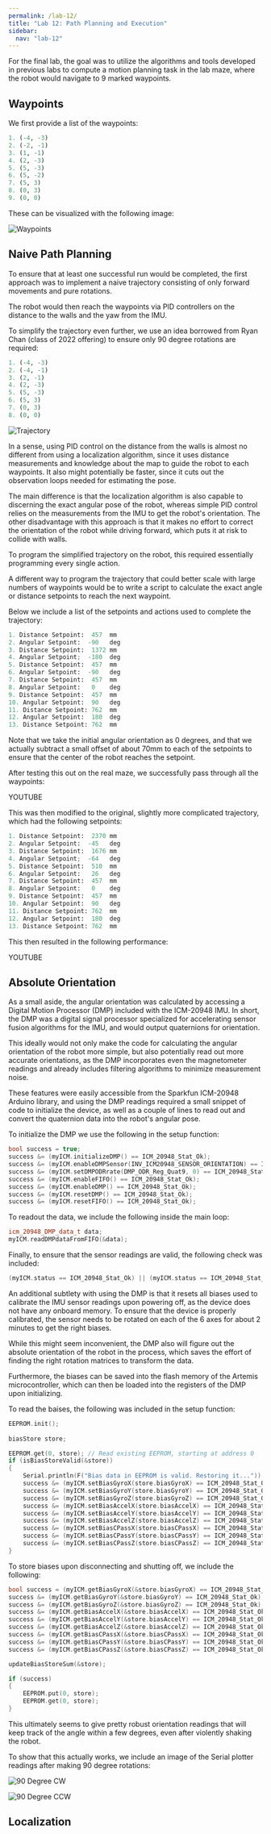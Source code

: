 ```yaml
---
permalink: /lab-12/
title: "Lab 12: Path Planning and Execution"
sidebar:
  nav: "lab-12"
---
```


For the final lab, the goal was to utilize the algorithms and tools developed in previous labs to compute a motion planning task in the lab maze, where the robot would navigate to 9 marked waypoints.

## Waypoints
We first provide a list of the waypoints:

```python
1. (-4, -3)    
2. (-2, -1)
3. (1, -1)
4. (2, -3)
5. (5, -3)
6. (5, -2)
7. (5, 3)
8. (0, 3)
9. (0, 0)
```

These can be visualized with the following image:

![Waypoints](/lab-12-assets/Waypoints.png)

## Naive Path Planning

To ensure that at least one successful run would be completed, the first approach was to implement a naive trajectory consisting of only forward movements and pure rotations.

The robot would then reach the waypoints via PID controllers on the distance to the walls and the yaw from the IMU.

To simplify the trajectory even further, we use an idea borrowed from Ryan Chan (class of 2022 offering) to ensure only 90 degree rotations are required:

```python
1. (-4, -3)    
2. (-4, -1)
3. (2, -1)
4. (2, -3)
5. (5, -3)
6. (5, 3)
7. (0, 3)
8. (0, 0)
```

![Trajectory](/lab-12-assets/Trajectory.png)

In a sense, using PID control on the distance from the walls is almost no different from using a localization algorithm, since it uses distance measurements and knowledge about the map to guide the robot to each waypoints. It also might potentially be faster, since it cuts out the observation loops needed for estimating the pose.

The main difference is that the localization algorithm is also capable to discerning the exact angular pose of the robot, whereas simple PID control relies on the measurements from the IMU to get the robot's orientation. The other disadvantage with this approach is that it makes no effort to correct the orientation of the robot while driving forward, which puts it at risk to collide with walls.

To program the simplified trajectory on the robot, this required essentially programming every single action. 

A different way to program the trajectory that could better scale with large numbers of waypoints would be to write a script to calculate the exact angle or distance setpoints to reach the next waypoint.

Below we include a list of the setpoints and actions used to complete the trajectory:

```python
1. Distance Setpoint:  457  mm
2. Angular Setpoint:  -90   deg
3. Distance Setpoint:  1372 mm
4. Angular Setpoint;  -180  deg 
5. Distance Setpoint:  457  mm 
6. Angular Setpoint:  -90   deg
7. Distance Setpoint:  457  mm
8. Angular Setpoint:   0    deg 
9. Distance Setpoint:  457  mm 
10. Angular Setpoint:  90   deg
11. Distance Setpoint: 762  mm
12. Angular Setpoint:  180  deg
13. Distance Setpoint: 762  mm 
```

Note that we take the initial angular orientation as 0 degrees, and that we actually subtract a small offset of about 70mm  to each of the setpoints to ensure that the center of the robot reaches the setpoint.

After testing this out on the real maze, we successfully pass through all the waypoints:

YOUTUBE

This was then modified to the original, slightly more complicated trajectory, which had the following setpoints:

```python
1. Distance Setpoint:  2370 mm
2. Angular Setpoint:  -45   deg
3. Distance Setpoint:  1676 mm
4. Angular Setpoint;  -64   deg 
5. Distance Setpoint:  510  mm 
6. Angular Setpoint:   26   deg
7. Distance Setpoint:  457  mm 
8. Angular Setpoint:   0    deg 
9. Distance Setpoint:  457  mm 
10. Angular Setpoint:  90   deg
11. Distance Setpoint: 762  mm
12. Angular Setpoint:  180  deg
13. Distance Setpoint: 762  mm 
```

This then resulted in the following performance:

YOUTUBE

## Absolute Orientation

As a small aside, the angular orientation was calculated by accessing a Digital Motion Processor (DMP) included with the ICM-20948 IMU. In short, the DMP was a digital signal processor specialized for accelerating sensor fusion algorithms for the IMU, and would output quaternions for orientation. 

This ideally would not only make the code for calculating the angular orientation of the robot more simple, but also potentially read out more accurate orientations, as the DMP incorporates even the magnetometer readings and already includes filtering algorithms to minimize measurement noise.

These features were easily accessible from the Sparkfun ICM-20948 Arduino library, and using the DMP readings required a small snippet of code to initialize the device, as well as a couple of lines to read out and convert the quaternion data into the robot's angular pose.

To initialize the DMP we use the following in the setup function:

```cpp
bool success = true; 
success &= (myICM.initializeDMP() == ICM_20948_Stat_Ok);
success &= (myICM.enableDMPSensor(INV_ICM20948_SENSOR_ORIENTATION) == ICM_20948_Stat_Ok);
success &= (myICM.setDMPODRrate(DMP_ODR_Reg_Quat9, 0) == ICM_20948_Stat_Ok);
success &= (myICM.enableFIFO() == ICM_20948_Stat_Ok);
success &= (myICM.enableDMP() == ICM_20948_Stat_Ok);
success &= (myICM.resetDMP() == ICM_20948_Stat_Ok);
success &= (myICM.resetFIFO() == ICM_20948_Stat_Ok);
```

To readout the data, we include the following inside the main loop:

```cpp
icm_20948_DMP_data_t data;
myICM.readDMPdataFromFIFO(&data);
```

Finally, to ensure that the sensor readings are valid, the following check was included:

```cpp
(myICM.status == ICM_20948_Stat_Ok) || (myICM.status == ICM_20948_Stat_FIFOMoreDataAvail)
```

An additional subtlety with using the DMP is that it resets all biases used to calibrate the IMU sensor readings upon powering off, as the device does not have any onboard memory. To ensure that the device is properly calibrated, the sensor needs to be rotated on each of the 6 axes for about 2 minutes to get the right biases.

While this might seem inconvenient, the DMP also will figure out the absolute orientation of the robot in the process, which saves the effort of finding the right rotation matrices to transform the data. 

Furthermore, the biases can be saved into the flash memory of the Artemis microcontroller, which can then be loaded into the registers of the DMP upon initializing.

To read the baises, the following was included in the setup function:
```cpp
EEPROM.init();
    
biasStore store;

EEPROM.get(0, store); // Read existing EEPROM, starting at address 0
if (isBiasStoreValid(&store))
{
    Serial.println(F("Bias data in EEPROM is valid. Restoring it..."));
    success &= (myICM.setBiasGyroX(store.biasGyroX) == ICM_20948_Stat_Ok);
    success &= (myICM.setBiasGyroY(store.biasGyroY) == ICM_20948_Stat_Ok);
    success &= (myICM.setBiasGyroZ(store.biasGyroZ) == ICM_20948_Stat_Ok);
    success &= (myICM.setBiasAccelX(store.biasAccelX) == ICM_20948_Stat_Ok);
    success &= (myICM.setBiasAccelY(store.biasAccelY) == ICM_20948_Stat_Ok);
    success &= (myICM.setBiasAccelZ(store.biasAccelZ) == ICM_20948_Stat_Ok);
    success &= (myICM.setBiasCPassX(store.biasCPassX) == ICM_20948_Stat_Ok);
    success &= (myICM.setBiasCPassY(store.biasCPassY) == ICM_20948_Stat_Ok);
    success &= (myICM.setBiasCPassZ(store.biasCPassZ) == ICM_20948_Stat_Ok);
}
```

To store biases upon disconnecting and shutting off, we include the following:

```cpp
bool success = (myICM.getBiasGyroX(&store.biasGyroX) == ICM_20948_Stat_Ok);
success &= (myICM.getBiasGyroY(&store.biasGyroY) == ICM_20948_Stat_Ok);
success &= (myICM.getBiasGyroZ(&store.biasGyroZ) == ICM_20948_Stat_Ok);
success &= (myICM.getBiasAccelX(&store.biasAccelX) == ICM_20948_Stat_Ok);
success &= (myICM.getBiasAccelY(&store.biasAccelY) == ICM_20948_Stat_Ok);
success &= (myICM.getBiasAccelZ(&store.biasAccelZ) == ICM_20948_Stat_Ok);
success &= (myICM.getBiasCPassX(&store.biasCPassX) == ICM_20948_Stat_Ok);
success &= (myICM.getBiasCPassY(&store.biasCPassY) == ICM_20948_Stat_Ok);
success &= (myICM.getBiasCPassZ(&store.biasCPassZ) == ICM_20948_Stat_Ok);

updateBiasStoreSum(&store);

if (success)
{
    EEPROM.put(0, store); 
    EEPROM.get(0, store);
}
```

This ultimately seems to give pretty robust orientation readings that will keep track of the angle within a few degrees, even after violently shaking the robot.

To show that this actually works, we include an image of the Serial plotter readings after making 90 degree rotations:

![90 Degree CW](/lab-12-assets/90_degree_cw.png)

![90 Degree CCW](/lab-12-assets/90_degree_ccw.png)

## Localization

